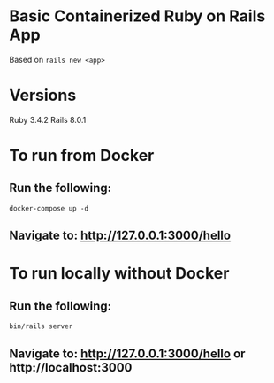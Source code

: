 # Basic Containerized Ruby on Rails App

Based on `rails new <app>`

# Versions
Ruby 3.4.2
Rails 8.0.1

# To run from Docker
## Run the following:
```
docker-compose up -d
```
## Navigate to: http://127.0.0.1:3000/hello

# To run locally without Docker
## Run the following:
```
bin/rails server
```
## Navigate to: http://127.0.0.1:3000/hello or http://localhost:3000
